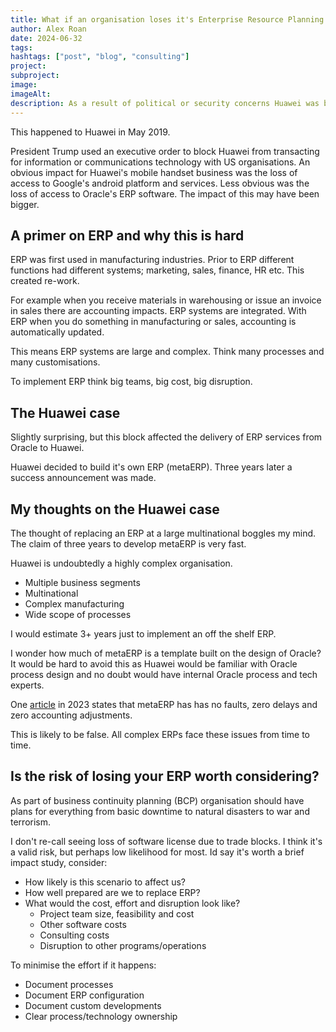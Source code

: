 ```yaml
---
title: What if an organisation loses it's Enterprise Resource Planning system (ERP)?
author: Alex Roan
date: 2024-06-32
tags: 
hashtags: ["post", "blog", "consulting"]
project: 
subproject:
image:
imageAlt:
description: As a result of political or security concerns Huawei was blocked from their SAP (Oracle). They replaced it by developing their own. Is in-house ERP development a viable strategy to consider in 2024?
---
```


This happened to Huawei in May 2019.

President Trump used an executive order to block Huawei from transacting for information or communications technology with US organisations. An obvious impact for Huawei's mobile handset business was the loss of access to Google's android platform and services. Less obvious was the loss of access to Oracle's ERP software. The impact of this may have been bigger.

## A primer on ERP and why this is hard

ERP was first used in manufacturing industries. Prior to ERP different functions had different systems; marketing, sales, finance, HR etc. This created re-work.

For example when you receive materials in warehousing or issue an invoice in sales there are accounting impacts. ERP systems are integrated. With ERP when you do something in manufacturing or sales, accounting is automatically updated.

This means ERP systems are large and complex. Think many processes and many customisations.

To implement ERP think big teams, big cost, big disruption.

## The Huawei case

Slightly surprising, but this block affected the delivery of ERP services from Oracle to Huawei.

Huawei decided to build it's own ERP (metaERP). Three years later a success announcement was made.

## My thoughts on the Huawei case

The thought of replacing an ERP at a large multinational boggles my mind. The claim of three years to develop metaERP is very fast.

Huawei is undoubtedly a highly complex organisation.

- Multiple business segments
- Multinational
- Complex manufacturing
- Wide scope of processes

I would estimate 3+ years just to implement an off the shelf ERP.

I wonder how much of metaERP is a template built on the design of Oracle? It would be hard to avoid this as Huawei would be familiar with Oracle process design and no doubt would have internal Oracle process and tech experts.

One [article](https://www.huaweicentral.com/huawei-metaerp/) in 2023 states that metaERP has has no faults, zero delays and zero accounting adjustments.

This is likely to be false. All complex ERPs face these issues from time to time.

## Is the risk of losing your ERP worth considering?

As part of business continuity planning (BCP) organisation should have plans for everything from basic downtime to natural disasters to war and terrorism.

I don't re-call seeing loss of software license due to trade blocks. I think it's a valid risk, but perhaps low likelihood for most. Id say it's worth a brief impact study, consider:

- How likely is this scenario to affect us?
- How well prepared are we to replace ERP?
- What would the cost, effort and disruption look like?
  - Project team size, feasibility and cost
  - Other software costs
  - Consulting costs
  - Disruption to other programs/operations

To minimise the effort if it happens:

- Document processes
- Document ERP configuration
- Document custom developments
- Clear process/technology ownership
